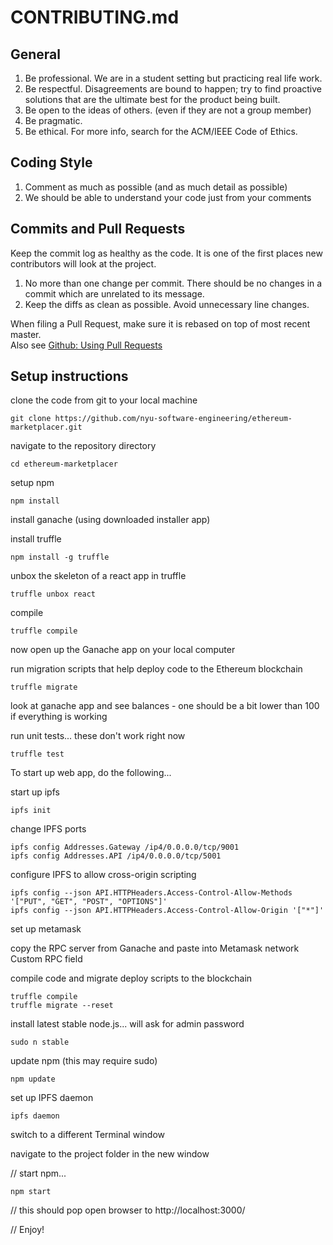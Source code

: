 # CONTRIBUTING.md

## General
1. Be professional. We are in a student setting but practicing real life work.
2. Be respectful. Disagreements are bound to happen; try to find proactive solutions that are the ultimate best
for the product being built.
3. Be open to the ideas of others. (even if they are not a group member)
4. Be pragmatic.
5. Be ethical. For more info, search for the ACM/IEEE Code of Ethics.

## Coding Style
1. Comment as much as possible (and as much detail as possible)
2. We should be able to understand your code just from your comments

## Commits and Pull Requests
Keep the commit log as healthy as the code. It is one of the first places new contributors will look at the project. <br/>

1. No more than one change per commit. There should be no changes in a commit which are unrelated to its message. <br/>
2. Keep the diffs as clean as possible. Avoid unnecessary line changes. <br/>

When filing a Pull Request, make sure it is rebased on top of most recent master. <br/>
Also see [Github: Using Pull Requests](https://help.github.com/articles/about-pull-requests/)


## Setup instructions

clone the code from git to your local machine
```
git clone https://github.com/nyu-software-engineering/ethereum-marketplacer.git
```

navigate to the repository directory 
```
cd ethereum-marketplacer
```

setup npm
```
npm install
```

install ganache (using downloaded installer app)

install truffle
```
npm install -g truffle
```

unbox the skeleton of a react app in truffle
```
truffle unbox react
```

compile
```
truffle compile
```

now open up the Ganache app on your local computer

run migration scripts that help deploy code to the Ethereum blockchain
```
truffle migrate
```

look at ganache app and see balances - one should be a bit lower than 100 if everything is working

run unit tests... these don't work right now
```
truffle test 
```


To start up web app, do the following...

start up ipfs
```
ipfs init
```

change IPFS ports
```
ipfs config Addresses.Gateway /ip4/0.0.0.0/tcp/9001
ipfs config Addresses.API /ip4/0.0.0.0/tcp/5001
```

configure IPFS to allow cross-origin scripting
```
ipfs config --json API.HTTPHeaders.Access-Control-Allow-Methods '["PUT", "GET", "POST", "OPTIONS"]'
ipfs config --json API.HTTPHeaders.Access-Control-Allow-Origin '["*"]'
```

set up metamask

copy the RPC server from Ganache and paste into Metamask network Custom RPC field

compile code and migrate deploy scripts to the blockchain
```
truffle compile
truffle migrate --reset
```

install latest stable node.js... will ask for admin password
```
sudo n stable 
```

update npm (this may require sudo)
```
npm update
```

set up IPFS daemon
```
ipfs daemon
```

switch to a different Terminal window

navigate to the project folder in the new window

// start npm...
```
npm start
```

// this should pop open browser to http://localhost:3000/

// Enjoy!
